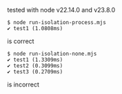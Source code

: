 tested with node v22.14.0 and v23.8.0

```
$ node run-isolation-process.mjs
✔ test1 (1.0808ms)
```
is correct


```
$ node run-isolation-none.mjs
✔ test1 (1.3309ms)
✔ test2 (0.3099ms)
✔ test3 (0.2709ms)
```
is incorrect